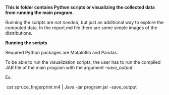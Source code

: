**This is folder contains Python scripts or visualizing the collected data from running the main program.**

Running the scripts are *not needed*, but just an additional way to explore the computed data. In the report.md file there are some simple images of the distributions.



**Running the scripts**

Required Python packages are Matplotlib and Pandas.

To be able to run the visualization scripts, the user has to run the compiled JAR file of the main program with the argument *-save_output*

Ex.

​	cat spruce_fingerprint.m4 | Java -jar program.jar -save_output